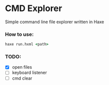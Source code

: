# CMD Explorer

Simple command line file explorer written in Haxe

### How to use:

```cmd
haxe run.hxml <path>
```

### TODO:

- [x] open files
- [ ] keyboard listener
- [ ] cmd clear
